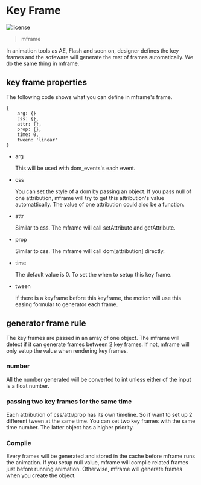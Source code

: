 <!-- 
---
date: 2020/3/2 10:00:00
---
-->
# Key Frame

[![license](https://img.shields.io/github/license/momentum-design/momentum-ui.svg?color=blueviolet)](https://github.com/momentum-design/momentum-ui/blob/master/charts/LICENSE)

> mframe

In animation tools as AE, Flash and soon on, designer defines the key frames and the sofeware will generate the rest of frames automatically. We do the same thing in mframe. 

## key frame properties

The following code shows what you can define in mframe's frame.

```
{
	arg: {}
	css: {},
	attr: {},
	prop: {},
	time: 0,
	tween: 'linear'
}
```

+ arg

	This will be used with dom_events's each event.

+ css

	You can set the style of a dom by passing an object. If you pass null of one attribution, mframe will try to get this attribution's value automattically. The value of one attribution could also be a function.

+ attr

	Similar to css. The mframe will call setAttribute and getAttribute.

+ prop

	Similar to css. The mframe will call dom[attribution] directly.

+ time

	The default value is 0. To set the when to setup this key frame.

+ tween

	If there is a keyframe before this keyframe, the motion will use this easing formular to generator each frame.

## generator frame rule

The key frames are passed in an array of one object. The mframe will detect if it can generate frames between 2 key frames. If not, mframe will only setup the value when rendering key frames.

### number

All the number generated will be converted to int unless either of the input is a float number.

### passing two key frames for the same time

Each attribution of css/attr/prop has its own timeline. So if want to set up 2 different tween at the same time. You can set two key frames with the same time number. The latter object has a higher priority.

### Complie

Every frames will be generated and stored in the cache before mframe runs the animation. If you setup null value, mframe will complie related frames just before running animation. Otherwise, mframe will generate frames when you create the object.